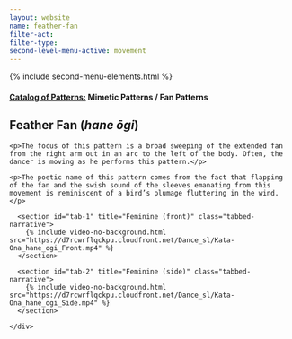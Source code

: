 ```yaml
---
layout: website
name: feather-fan
filter-act:
filter-type:
second-level-menu-active: movement
---
```

{% include second-menu-elements.html %}

<main class="page-content">
  <div class="text-container">
    <h4><a href="/movement/">Catalog of Patterns:</a> Mimetic Patterns / Fan Patterns</h4>
    <h2>Feather Fan (<em>hane ōgi</em>)</h2>

    <p>The focus of this pattern is a broad sweeping of the extended fan from the right arm out in an arc to the left of the body. Often, the dancer is moving as he performs this pattern.</p>

    <p>The poetic name of this pattern comes from the fact that flapping of the fan and the swish sound of the sleeves emanating from this movement is reminiscent of a bird’s plumage fluttering in the wind.</p>

  </div>

<div class="tabs-container">
  <div class="tabs-container__links">
    <div class="wrapper">
      <div id="tabs"></div>
    </div>
  </div>
  <div class="tabs-container__content">
    <div class="wrapper">

      <section id="tab-1" title="Feminine (front)" class="tabbed-narrative">
        {% include video-no-background.html src="https://d7rcwrflqckpu.cloudfront.net/Dance_sl/Kata-Ona_hane_ogi_Front.mp4" %}
      </section>

      <section id="tab-2" title="Feminine (side)" class="tabbed-narrative">
        {% include video-no-background.html src="https://d7rcwrflqckpu.cloudfront.net/Dance_sl/Kata-Ona_hane_ogi_Side.mp4" %}
      </section>

    </div>
  </div>
</div>
</main>
